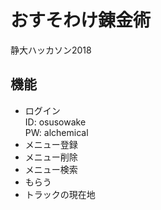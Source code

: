 # おすそわけ錬金術
静大ハッカソン2018

## 機能
* ログイン<br>
ID: osusowake<br>
PW: alchemical
* メニュー登録
* メニュー削除
* メニュー検索
* もらう
* トラックの現在地
